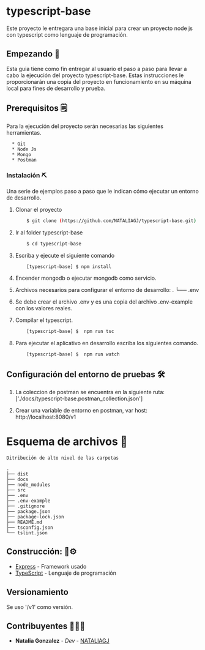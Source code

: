 # typescript-base
Este proyecto le entregara una base inicial para crear un proyecto node js con typescript como lenguaje de programación.

## Empezando 🚀 
Esta guia tiene como fin entregar al usuario el paso a paso para llevar a cabo la ejecución del proyecto typescript-base. Estas instrucciones le proporcionarán una copia del proyecto en funcionamiento en su máquina local para fines de desarrollo y prueba.

## Prerequisitos 🗒️

Para la ejecución del proyecto serán necesarias las siguientes herramientas.

``` 
  * Git
  * Node Js
  * Mongo
  * Postman
```

### Instalación ⛏️ 

Una serie de ejemplos paso a paso que le indican cómo ejecutar un entorno de desarrollo.

1. Clonar el proyecto
    ```sh
        $ git clone (https://github.com/NATALIAGJ/typescript-base.git)
    ```
2. Ir al folder typescript-base
    ```sh
        $ cd typescript-base
    ```
4. Escriba y ejecute el siguiente comando
    ```sh
        [typescript-base] $ npm install
    ```
5. Encender mongodb o ejecutar mongodb como servicio.
6. Archivos necesarios para configurar el entorno de desarrollo:
        .
        └── .env

7. Se debe crear el archivo .env y es una copia del archivo .env-example con los valores reales.
8. Compilar el typescript.
    ```sh
        [typescript-base] $  npm run tsc
    ```

9. Para ejecutar el aplicativo en desarrollo escriba los siguientes comando.
    ```sh
        [typescript-base] $  npm run watch
    ```
## Configuración del entorno de pruebas 🛠️ 

1. La coleccion de postman se encuentra en la siguiente ruta: 
['./docs/typescript-base.postman_collection.json']

3. Crear una variable de entorno en postman, var host: http://localhost:8080/v1

# Esquema de archivos 📁

    Ditribución de alto nivel de las carpetas

    .
    ├── dist
    ├── docs
    ├── node_modules 
    ├── src
    ├── .env
    ├── .env-example
    ├── .gitignore
    ├── package.json
    ├── package-lock.json
    ├── README.md
    ├── tsconfig.json
    └── tslint.json

    
## Construcción:  🔩⚙️

* [Express](https://expressjs.com/es/) - Framework usado
* [TypeScript](https://www.typescriptlang.org/) - Lenguaje de programación

## Versionamiento

Se uso '/v1' como versión.

## Contribuyentes 👩🏻‍🚒

* **Natalia Gonzalez** - *Dev* - [NATALIAGJ](https://github.com/NATALIAGJ)
